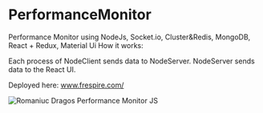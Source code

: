 # PerformanceMonitor
Performance Monitor using NodeJs, Socket.io, Cluster&amp;Redis, MongoDB, React + Redux, Material Ui
How it works:

Each process of NodeClient sends data to NodeServer. NodeServer sends data to the React UI.


Deployed here: www.frespire.com/






![Romaniuc Dragos Performance Monitor JS](https://i.imgur.com/wQljxYE.png)

